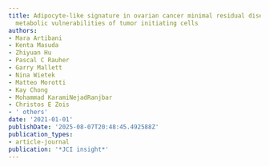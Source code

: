 ```yaml
---
title: Adipocyte-like signature in ovarian cancer minimal residual disease identifies
  metabolic vulnerabilities of tumor initiating cells
authors:
- Mara Artibani
- Kenta Masuda
- Zhiyuan Hu
- Pascal C Rauher
- Garry Mallett
- Nina Wietek
- Matteo Morotti
- Kay Chong
- Mohammad KaramiNejadRanjbar
- Christos E Zois
- ' others'
date: '2021-01-01'
publishDate: '2025-08-07T20:48:45.492588Z'
publication_types:
- article-journal
publication: '*JCI insight*'
---
```

